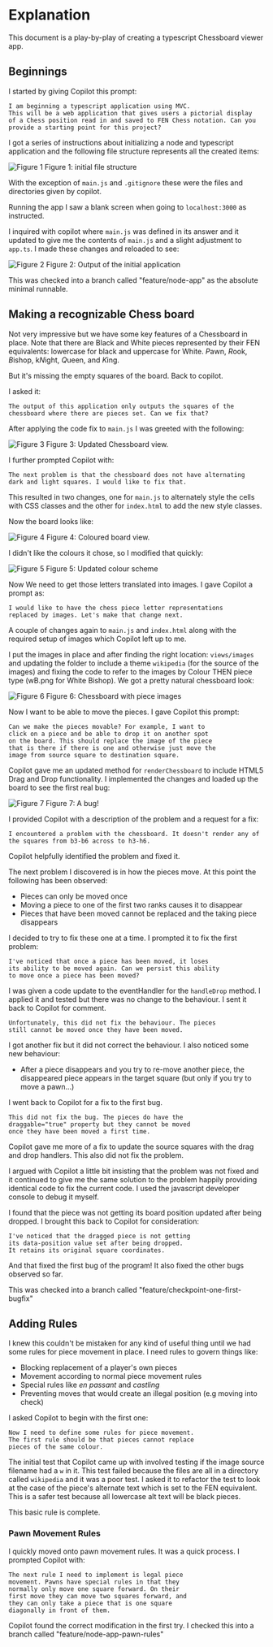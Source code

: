 # Explanation

This document is a play-by-play of creating a typescript Chessboard viewer app.

## Beginnings

I started by giving Copilot this prompt:

```prompt
I am beginning a typescript application using MVC. 
This will be a web application that gives users a pictorial display 
of a Chess position read in and saved to FEN Chess notation. Can you 
provide a starting point for this project?
```

I got a series of instructions about initializing a node and typescript application and the following file structure represents all the created items:

![Figure 1](images/ts-app-file-structure-init.png)
Figure 1: initial file structure

With the exception of `main.js` and `.gitignore` these were the files and directories given by copilot.

Running the app I saw a blank screen when going to `localhost:3000` as instructed.

I inquired with copilot where `main.js` was defined in its answer and it updated to give me the contents of `main.js` and a slight adjustment to `app.ts`. I made these changes and reloaded to see:

![Figure 2](images/ts-app-first-out.png)
Figure 2: Output of the initial application

This was checked into a branch called "feature/node-app" as the absolute minimal runnable.

## Making a recognizable Chess board

Not very impressive but we have some key features of a Chessboard in place. Note that there are Black and White pieces represented by their FEN equivalents: lowercase for black and uppercase for White. *P*awn, *R*ook, *B*ishop, k*N*ight, *Q*ueen, and *K*ing.

But it's missing the empty squares of the board. Back to copilot.

I asked it:

```prompt
The output of this application only outputs the squares of the 
chessboard where there are pieces set. Can we fix that?
```

After applying the code fix to `main.js` I was greeted with the following:

![Figure 3](images/ts-app-mod-chessboard-view.png)
Figure 3: Updated Chessboard view.

I further prompted Copilot with:

```prompt
The next problem is that the chessboard does not have alternating 
dark and light squares. I would like to fix that.
```

This resulted in two changes, one for `main.js` to alternately style the cells with CSS classes and the other for `index.html` to add the new style classes.

Now the board looks like:

![Figure 4](images/ts-app-coloured-board-view.png)
Figure 4: Coloured board view.

I didn't like the colours it chose, so I modified that quickly:

![Figure 5](images/ts-app-new-coloured-board.png)
Figure 5: Updated colour scheme

Now We need to get those letters translated into images. I gave Copilot a prompt as:

```prompt
I would like to have the chess piece letter representations 
replaced by images. Let's make that change next.
```

A couple of changes again to `main.js` and `index.html` along with the required setup of images which Copilot left up to me. 

I put the images in place and after finding the right location: `views/images` and updating the folder to include a theme `wikipedia` (for the source of the images) and fixing the code to refer to the images by Colour THEN piece type (wB.png for White Bishop). We got a pretty natural chessboard look:

![Figure 6](images/ts-app-board-with-pieces.png)
Figure 6: Chessboard with piece images

Now I want to be able to move the pieces. I gave Copilot this prompt:

```prompt
Can we make the pieces movable? For example, I want to 
click on a piece and be able to drop it on another spot 
on the board. This should replace the image of the piece 
that is there if there is one and otherwise just move the 
image from source square to destination square.
```

Copilot gave me an updated method for `renderChessboard` to include HTML5 Drag and Drop functionality. I implemented the changes and loaded up the board to see the first real bug:

![Figure 7](images/ts-app-movable-bug1.png)
Figure 7: A bug!

I provided Copilot with a description of the problem and a request for a fix:

```prompt
I encountered a problem with the chessboard. It doesn't render any of the squares from b3-b6 across to h3-h6.
```

Copilot helpfully identified the problem and fixed it.

The next problem I discovered is in how the pieces move. At this point the following has been observed:

- Pieces can only be moved once
- Moving a piece to one of the first two ranks causes it to disappear
- Pieces that have been moved cannot be replaced and the taking piece disappears

I decided to try to fix these one at a time. I prompted it to fix the first problem:

```prompt
I've noticed that once a piece has been moved, it loses 
its ability to be moved again. Can we persist this ability 
to move once a piece has been moved?
```

I was given a code update to the eventHandler for the `handleDrop` method. I applied it and tested but there was no change to the behaviour. I sent it back to Copilot for comment.

```prompt
Unfortunately, this did not fix the behaviour. The pieces 
still cannot be moved once they have been moved.
```

I got another fix but it did not correct the behaviour. I also noticed some new behaviour:

- After a piece disappears and you try to re-move another piece, the disappeared piece appears in the target square (but only if you try to move a pawn...)

I went back to Copilot for a fix to the first bug.

```prompt
This did not fix the bug. The pieces do have the 
draggable="true" property but they cannot be moved 
once they have been moved a first time.
```

Copilot gave me more of a fix to update the source squares with the drag and drop handlers. This also did not fix the problem.

I argued with Copilot a little bit insisting that the problem was not fixed and it continued to give me the same solution to the problem happily providing identical code to fix the current code. I used the javascript developer console to debug it myself.

I found that the piece was not getting its board position updated after being dropped. I brought this back to Copilot for consideration:

```prompt
I've noticed that the dragged piece is not getting 
its data-position value set after being dropped. 
It retains its original square coordinates.
```

And that fixed the first bug of the program! It also fixed the other bugs observed so far.

This was checked into a branch called "feature/checkpoint-one-first-bugfix"

## Adding Rules

I knew this couldn't be mistaken for any kind of useful thing until we had some rules for piece movement in place. I need rules to govern things like:

- Blocking replacement of a player's own pieces
- Movement according to normal piece movement rules
- Special rules like *en passant* and *castling*
- Preventing moves that would create an illegal position (e.g moving into check)

I asked Copilot to begin with the first one:

```prompt
Now I need to define some rules for piece movement. 
The first rule should be that pieces cannot replace 
pieces of the same colour.
```

The initial test that Copilot came up with involved testing if the image source filename had a `w` in it. This test failed because the files are all in a directory called `wikipedia` and it was a poor test. I asked it to refactor the test to look at the case of the piece's alternate text which is set to the FEN equivalent. This is a safer test because all lowercase alt text will be black pieces.

This basic rule is complete.

### Pawn Movement Rules

I quickly moved onto pawn movement rules. It was a quick process. I prompted Copilot with:

```prompt
The next rule I need to implement is legal piece 
movement. Pawns have special rules in that they 
normally only move one square forward. On their 
first move they can move two squares forward, and 
they can only take a piece that is one square 
diagonally in front of them.
```

Copilot found the correct modification in the first try. I checked this into a branch called "feature/node-app-pawn-rules"
